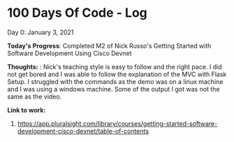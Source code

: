 # 100 Days Of Code - Log

Day 0: January 3, 2021

**Today's Progress**: Completed M2 of Nick Russo's Getting Started with Software Development Using Cisco Devnet

**Thoughts:** : Nick's teaching style is easy to follow and the right pace. I did not get bored and I was able to follow the explanation of the MVC with Flask Setup. 
                I struggled with the commands as the demo was on a linux machine and I was using a windows machine. Some of the output I got was not the same as the video. 

**Link to work:** 
1.  https://app.pluralsight.com/library/courses/getting-started-software-development-cisco-devnet/table-of-contents
